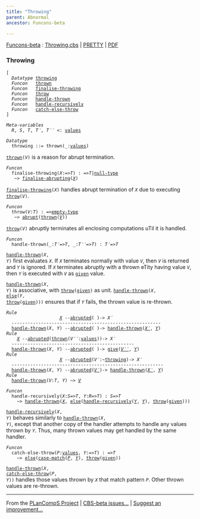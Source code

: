 ```yaml
---
title: "Throwing"
parent: Abnormal
ancestor: Funcons-beta

---
```


[Funcons-beta] : [Throwing.cbs] \| [PRETTY] \| [PDF]


### Throwing

<div class="highlighter-rouge"><pre class="highlight"><code>[
  <i class="keyword">Datatype</i> <span class="name"><a href="#Name_throwing">throwing</a></span>
  <i class="keyword">Funcon</i>   <span class="name"><a href="#Name_thrown">thrown</a></span>
  <i class="keyword">Funcon</i>   <span class="name"><a href="#Name_finalise-throwing">finalise-throwing</a></span>
  <i class="keyword">Funcon</i>   <span class="name"><a href="#Name_throw">throw</a></span>
  <i class="keyword">Funcon</i>   <span class="name"><a href="#Name_handle-thrown">handle-thrown</a></span>
  <i class="keyword">Funcon</i>   <span class="name"><a href="#Name_handle-recursively">handle-recursively</a></span>
  <i class="keyword">Funcon</i>   <span class="name"><a href="#Name_catch-else-throw">catch-else-throw</a></span>
]</code></pre></div>



<div class="highlighter-rouge"><pre class="highlight"><code><i class="keyword">Meta-variables</i>
  <span id="PartVariable_R"><i class="var">R</i></span>, <span id="PartVariable_S"><i class="var">S</i></span>, <span id="PartVariable_T"><i class="var">T</i></span>, <span id="PartVariable_T'"><i class="var">T&prime;</i></span>, <span id="PartVariable_T''"><i class="var">T&prime;&prime;</i></span> <: <span class="name"><a href="../../../Values/Value-Types/index.html#Name_values">values</a></span></code></pre></div>



<div class="highlighter-rouge"><pre class="highlight"><code><i class="keyword">Datatype</i>
  <span class="name"><span id="Name_throwing">throwing</span></span> ::= <span id="Name_thrown">thrown</span>(_:<span class="name"><a href="../../../Values/Value-Types/index.html#Name_values">values</a></span>)</code></pre></div>


  <code><span class="name"><a href="#Name_thrown">thrown</a></span>(<i class="var">V</i>)</code> is a reason for abrupt termination.



<div class="highlighter-rouge"><pre class="highlight"><code><i class="keyword">Funcon</i>
  <span class="name"><span id="Name_finalise-throwing">finalise-throwing</span></span>(<span id="Variable129_X"><i class="var">X</i></span>:=><span id="Variable134_T"><i class="var">T</i></span>) : =><span id="Variable149_T"><i class="var">T</i></span>|<span class="name"><a href="../../../Values/Primitive/Null/index.html#Name_null-type">null-type</a></span>
   ~> <span class="name"><a href="../Abrupting/index.html#Name_finalise-abrupting">finalise-abrupting</a></span>(<a href="#Variable129_X"><i class="var">X</i></a>)</code></pre></div>


  <code><span class="name"><a href="#Name_finalise-throwing">finalise-throwing</a></span>(<i class="var">X</i>)</code> handles abrupt termination of <code><i class="var">X</i></code> due to
  executing <code><span class="name"><a href="#Name_throw">throw</a></span>(<i class="var">V</i>)</code>.



<div class="highlighter-rouge"><pre class="highlight"><code><i class="keyword">Funcon</i>
  <span class="name"><span id="Name_throw">throw</span></span>(<span id="Variable233_V"><i class="var">V</i></span>:<span id="Variable237_T"><i class="var">T</i></span>) : =><span class="name"><a href="../../../Values/Value-Types/index.html#Name_empty-type">empty-type</a></span>
   ~> <span class="name"><a href="../Abrupting/index.html#Name_abrupt">abrupt</a></span>(<span class="name"><a href="#Name_thrown">thrown</a></span>(<a href="#Variable233_V"><i class="var">V</i></a>))</code></pre></div>


  <code><span class="name"><a href="#Name_throw">throw</a></span>(<i class="var">V</i>)</code> abruptly terminates all enclosing computations uTil it is handled.



<div class="highlighter-rouge"><pre class="highlight"><code><i class="keyword">Funcon</i>
  <span class="name"><span id="Name_handle-thrown">handle-thrown</span></span>(_:<span id="Variable307_T'"><i class="var">T&prime;</i></span>=><span id="Variable313_T"><i class="var">T</i></span>, _:<span id="Variable326_T''"><i class="var">T&prime;&prime;</i></span>=><span id="Variable332_T"><i class="var">T</i></span>) : <span id="Variable348_T'"><i class="var">T&prime;</i></span>=><span id="Variable354_T"><i class="var">T</i></span></code></pre></div>

  <code><span class="name"><a href="#Name_handle-thrown">handle-thrown</a></span>(<i class="var">X</i>, <i class="var">Y</i>)</code> first evaluates <code><i class="var">X</i></code>. If <code><i class="var">X</i></code> terminates normally with
  value <code><i class="var">V</i></code>, then <code><i class="var">V</i></code> is returned and <code><i class="var">Y</i></code> is ignored. If <code><i class="var">X</i></code> terminates abruptly
  with a thrown eTity having value <code><i class="var">V</i></code>, then <code><i class="var">Y</i></code> is executed with <code><i class="var">V</i></code> as
  <code><span class="name"><a href="../../Normal/Giving/index.html#Name_given">given</a></span></code> value.
  
  <code><span class="name"><a href="#Name_handle-thrown">handle-thrown</a></span>(<i class="var">X</i>, <i class="var">Y</i>)</code> is associative, with <code><span class="name"><a href="#Name_throw">throw</a></span>(<span class="name"><a href="../../Normal/Giving/index.html#Name_given">given</a></span>)</code> as unit.
  <code><span class="name"><a href="#Name_handle-thrown">handle-thrown</a></span>(<i class="var">X</i>, <span class="name"><a href="../Failing/index.html#Name_else">else</a></span>(<i class="var">Y</i>, <span class="name"><a href="#Name_throw">throw</a></span>(<span class="name"><a href="../../Normal/Giving/index.html#Name_given">given</a></span>)))</code> ensures that if <code><i class="var">Y</i></code> fails, the
  thrown value is re-thrown.

<div class="highlighter-rouge"><pre class="highlight"><code><i class="keyword">Rule</i>
                    <a href="#Variable653_X"><i class="var">X</i></a> --<span class="ent-name"><a href="../Abrupting/index.html#Name_abrupted">abrupted</a></span>( )-> <span id="Variable640_X'"><i class="var">X&prime;</i></span>
  --------------------------------------------------------
  <span class="name"><a href="#Name_handle-thrown">handle-thrown</a></span>(<span id="Variable653_X"><i class="var">X</i></span>, <span id="Variable658_Y"><i class="var">Y</i></span>) --<span class="ent-name"><a href="../Abrupting/index.html#Name_abrupted">abrupted</a></span>( )-> <span class="name"><a href="#Name_handle-thrown">handle-thrown</a></span>(<a href="#Variable640_X'"><i class="var">X&prime;</i></a>, <a href="#Variable658_Y"><i class="var">Y</i></a>)
<i class="keyword">Rule</i>
    <a href="#Variable756_X"><i class="var">X</i></a> --<span class="ent-name"><a href="../Abrupting/index.html#Name_abrupted">abrupted</a></span>(<span class="name"><a href="#Name_thrown">thrown</a></span>(<span id="Variable717_V''"><i class="var">V&prime;&prime;</i></span>:<span class="name"><a href="../../../Values/Value-Types/index.html#Name_values">values</a></span>))-> <span id="Variable743_X'"><i class="var">X&prime;</i></span>
  ----------------------------------------------
  <span class="name"><a href="#Name_handle-thrown">handle-thrown</a></span>(<span id="Variable756_X"><i class="var">X</i></span>, <span id="Variable761_Y"><i class="var">Y</i></span>) --<span class="ent-name"><a href="../Abrupting/index.html#Name_abrupted">abrupted</a></span>( )-> <span class="name"><a href="../../Normal/Giving/index.html#Name_give">give</a></span>(<a href="#Variable717_V''"><i class="var">V&prime;&prime;</i></a>, <a href="#Variable761_Y"><i class="var">Y</i></a>)
<i class="keyword">Rule</i>
                    <a href="#Variable853_X"><i class="var">X</i></a> --<span class="ent-name"><a href="../Abrupting/index.html#Name_abrupted">abrupted</a></span>(<span id="Variable819_V'"><i class="var">V&prime;</i></span>:~<span class="name"><a href="#Name_throwing">throwing</a></span>)-> <span id="Variable840_X'"><i class="var">X&prime;</i></span>
  ---------------------------------------------------------
  <span class="name"><a href="#Name_handle-thrown">handle-thrown</a></span>(<span id="Variable853_X"><i class="var">X</i></span>, <span id="Variable858_Y"><i class="var">Y</i></span>) --<span class="ent-name"><a href="../Abrupting/index.html#Name_abrupted">abrupted</a></span>(<a href="#Variable819_V'"><i class="var">V&prime;</i></a>)-> <span class="name"><a href="#Name_handle-thrown">handle-thrown</a></span>(<a href="#Variable840_X'"><i class="var">X&prime;</i></a>, <a href="#Variable858_Y"><i class="var">Y</i></a>)
<i class="keyword">Rule</i>
  <span class="name"><a href="#Name_handle-thrown">handle-thrown</a></span>(<span id="Variable914_V"><i class="var">V</i></span>:<i class="var">T</i>, <span id="Variable925_Y"><i class="var">Y</i></span>) ~> <a href="#Variable914_V"><i class="var">V</i></a></code></pre></div>



<div class="highlighter-rouge"><pre class="highlight"><code><i class="keyword">Funcon</i>
  <span class="name"><span id="Name_handle-recursively">handle-recursively</span></span>(<span id="Variable946_X"><i class="var">X</i></span>:<span id="Variable950_S"><i class="var">S</i></span>=><span id="Variable956_T"><i class="var">T</i></span>, <span id="Variable965_Y"><i class="var">Y</i></span>:<span id="Variable969_R"><i class="var">R</i></span>=><span id="Variable975_T"><i class="var">T</i></span>) : <span id="Variable990_S"><i class="var">S</i></span>=><span id="Variable996_T"><i class="var">T</i></span>
    ~> <span class="name"><a href="#Name_handle-thrown">handle-thrown</a></span>(<a href="#Variable946_X"><i class="var">X</i></a>, <span class="name"><a href="../Failing/index.html#Name_else">else</a></span>(<span class="name"><a href="#Name_handle-recursively">handle-recursively</a></span>(<a href="#Variable965_Y"><i class="var">Y</i></a>, <a href="#Variable965_Y"><i class="var">Y</i></a>), <span class="name"><a href="#Name_throw">throw</a></span>(<span class="name"><a href="../../Normal/Giving/index.html#Name_given">given</a></span>)))</code></pre></div>


  <code><span class="name"><a href="#Name_handle-recursively">handle-recursively</a></span>(<i class="var">X</i>, <i class="var">Y</i>)</code> behaves similarly to <code><span class="name"><a href="#Name_handle-thrown">handle-thrown</a></span>(<i class="var">X</i>, <i class="var">Y</i>)</code>, except
  that another copy of the handler attempts to handle any values thrown by <code><i class="var">Y</i></code>.
  Thus, many thrown values may get handled by the same handler. 



<div class="highlighter-rouge"><pre class="highlight"><code><i class="keyword">Funcon</i>
  <span class="name"><span id="Name_catch-else-throw">catch-else-throw</span></span>(<span id="Variable1125_P"><i class="var">P</i></span>:<span class="name"><a href="../../../Values/Value-Types/index.html#Name_values">values</a></span>, <span id="Variable1134_Y"><i class="var">Y</i></span>:=><span id="Variable1139_T"><i class="var">T</i></span>) : =><span id="Variable1155_T"><i class="var">T</i></span>
    ~> <span class="name"><a href="../Failing/index.html#Name_else">else</a></span>(<span class="name"><a href="../../../Values/Abstraction/Patterns/index.html#Name_case-match">case-match</a></span>(<a href="#Variable1125_P"><i class="var">P</i></a>, <a href="#Variable1134_Y"><i class="var">Y</i></a>), <span class="name"><a href="#Name_throw">throw</a></span>(<span class="name"><a href="../../Normal/Giving/index.html#Name_given">given</a></span>))</code></pre></div>

 
   <code><span class="name"><a href="#Name_handle-thrown">handle-thrown</a></span>(<i class="var">X</i>, <span class="name"><a href="#Name_catch-else-throw">catch-else-throw</a></span>(<i class="var">P</i>, <i class="var">Y</i>))</code> handles those values thrown by <code><i class="var">X</i></code>
   that match pattern <code><i class="var">P</i></code>.  Other thrown values are re-thrown.  
 


[Funcons-beta]: /CBS-beta/docs/Funcons-beta
  "FUNCONS-BETA"
[Unstable-Funcons-beta]: /CBS-beta/docs/Unstable-Funcons-beta
  "UNSTABLE-FUNCONS-BETA"
[Languages-beta]: /CBS-beta/docs/Languages-beta
  "LANGUAGES-BETA"
[Unstable-Languages-beta]: /CBS-beta/docs/Unstable-Languages-beta
  "UNSTABLE-LANGUAGES-BETA"
[CBS-beta]: /CBS-beta
  "CBS-BETA"
[Throwing.cbs]: https://github.com/plancomps/CBS-beta/blob/master/Funcons-beta/Computations/Abnormal/Throwing/Throwing.cbs
  "CBS SOURCE FILE ON GITHUB"
[PLAIN]: /CBS-beta/docs/Funcons-beta/Computations/Abnormal/Throwing
  "CBS SOURCE WEB PAGE"
[PRETTY]: /CBS-beta/math/Funcons-beta/Computations/Abnormal/Throwing
  "CBS-KATEX WEB PAGE"
[PDF]: /CBS-beta/math/Funcons-beta/Computations/Abnormal/Throwing/Throwing.pdf
  "CBS-LATEX PDF FILE"
[PLanCompS Project]: https://plancomps.github.io
  "PROGRAMMING LANGUAGE COMPONENTS AND SPECIFICATIONS PROJECT HOME PAGE"

____

From the [PLanCompS Project] | [CBS-beta issues...] | [Suggest an improvement...]

[CBS-beta issues...]: https://github.com/plancomps/CBS-beta/issues
   "CBS-BETA ISSUE REPORTS ON GITHUB"
 [Suggest an improvement...]: mailto:plancomps@gmail.com?Subject=CBS-beta%20-%20comment&Body=Re%3A%20CBS-beta%20specification%20at%20Computations/Abnormal/Throwing/Throwing.cbs%0A%0AComment/Query/Issue/Suggestion%3A%0A%0A%0ASignature%3A%0A
   "GENERATE AN EMAIL TEMPLATE"
